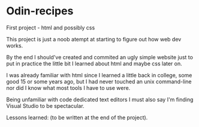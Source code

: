 # Odin-recipes
First project - html and possibly css

This project is just a noob atempt at starting to figure out how web dev works.

By the end I should've created and commited an ugly simple website just to put in practice the little bit I learned about html and maybe css later on. 

I was already familiar with html since I learned a little back in  college, some good 15 or some years ago, but I had never touched an unix command-line nor did I know what most tools I have to use were.

Being unfamiliar with code dedicated text editors I must also say I'm finding Visual Studio to be spectacular.

Lessons learned: (to be written at the end of the project).
